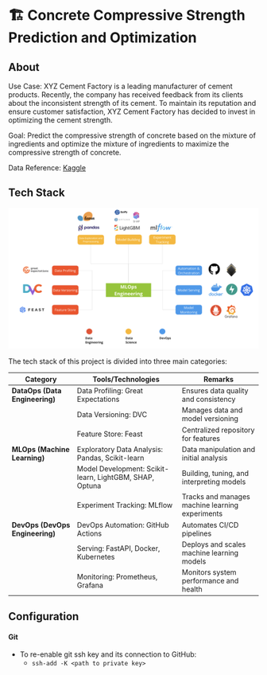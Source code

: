 # 🏗️ Concrete Compressive Strength Prediction and Optimization

## About

Use Case: XYZ Cement Factory is a leading manufacturer of cement products. Recently, the company has received feedback from its clients about the inconsistent strength of its cement. To maintain its reputation and ensure customer satisfaction, XYZ Cement Factory has decided to invest in optimizing the cement strength.

Goal: Predict the compressive strength of concrete based on the mixture of ingredients and optimize the mixture of ingredients to maximize the compressive strength of concrete.

Data Reference: [Kaggle](https://www.kaggle.com/datasets/elikplim/concrete-compressive-strength-data-set)

## Tech Stack

![Concrete Strength Visualization](images/mlops-stack.png)

The tech stack of this project is divided into three main categories:

| Category                        | Tools/Technologies                                      | Remarks                                         |
| ------------------------------- | ------------------------------------------------------- | ----------------------------------------------- |
| **DataOps (Data Engineering)**  | Data Profiling: Great Expectations                      | Ensures data quality and consistency            |
|                                 | Data Versioning: DVC                                    | Manages data and model versioning               |
|                                 | Feature Store: Feast                                    | Centralized repository for features             |
| **MLOps (Machine Learning)**    | Exploratory Data Analysis: Pandas, Scikit-learn         | Data manipulation and initial analysis          |
|                                 | Model Development: Scikit-learn, LightGBM, SHAP, Optuna | Building, tuning, and interpreting models       |
|                                 | Experiment Tracking: MLflow                             | Tracks and manages machine learning experiments |
| **DevOps (DevOps Engineering)** | DevOps Automation: GitHub Actions                       | Automates CI/CD pipelines                       |
|                                 | Serving: FastAPI, Docker, Kubernetes                    | Deploys and scales machine learning models      |
|                                 | Monitoring: Prometheus, Grafana                         | Monitors system performance and health          |

## Configuration

#### Git

- To re-enable git ssh key and its connection to GitHub:
  - `ssh-add -K <path to private key>`
